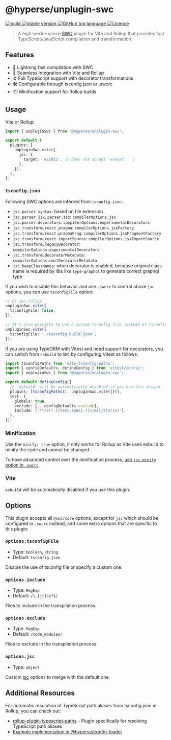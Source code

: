 # @hyperse/unplugin-swc

<p align="left">
  <a aria-label="Build" href="https://github.com/hyperse-io/unplugin-swc/actions?query=workflow%3ACI">
    <img alt="build" src="https://img.shields.io/github/actions/workflow/status/hyperse-io/unplugin-swc/ci-integrity.yml?branch=main&label=ci&logo=github&style=flat-quare&labelColor=000000" />
  </a>
  <a aria-label="stable version" href="https://www.npmjs.com/package/@hyperse/unplugin-swc">
    <img alt="stable version" src="https://img.shields.io/npm/v/%40hyperse%2Funplugin-swc?branch=main&label=version&logo=npm&style=flat-quare&labelColor=000000" />
  </a>
  <a aria-label="Top language" href="https://github.com/hyperse-io/unplugin-swc/search?l=typescript">
    <img alt="GitHub top language" src="https://img.shields.io/github/languages/top/hyperse-io/unplugin-swc?style=flat-square&labelColor=000&color=blue">
  </a>
  <a aria-label="Licence" href="https://github.com/hyperse-io/unplugin-swc/blob/main/LICENSE">
    <img alt="Licence" src="https://img.shields.io/github/license/hyperse-io/unplugin-swc?style=flat-quare&labelColor=000000" />
  </a>
</p>

> A high-performance [SWC](https://swc.rs/) plugin for Vite and Rollup that provides fast TypeScript/JavaScript compilation and transformation.

## Features

- 🚀 Lightning fast compilation with SWC
- 🔄 Seamless integration with Vite and Rollup
- ⚙️ Full TypeScript support with decorator transformations
- 🛠 Configurable through tsconfig.json or .swcrc
- 📦 Minification support for Rollup builds

## Usage

Vite or Rollup:

```ts
import { unpluginSwc } from '@hyperse/unplugin-swc';

export default {
  plugins: [
    unpluginSwc.vite({
      jsc: {
        target: 'es2022', // Does not accept `esnext`	}
      },
    }),
  ],
};
```

### `tsconfig.json`

Following SWC options are inferred from `tsconfig.json`:

- `jsc.parser.syntax`: based on file extension
- `jsc.parser.jsx`, `parser.tsx`: `compilerOptions.jsx`
- `jsc.parser.decorators`: `compilerOptions.experimentalDecorators`
- `jsc.transform.react.pragma`: `compilerOptions.jsxFactory`
- `jsc.transform.react.pragmaFrag`: `compilerOptions.jsxFragmentFactory`
- `jsc.transform.react.importSource`: `compilerOptions.jsxImportSource`
- `jsc.transform.legacyDecorator`: `compilerOptions.experimentalDecorators`
- `jsc.transform.decoratorMetadata`: `compilerOptions.emitDecoratorMetadata`
- `jsc.keepClassNames`: when decorator is enabled, because original class name is required by libs like `type-graphql` to generate correct graphql type

If you wish to disable this behavior and use `.swcrc` to control above `jsc` options, you can use `tsconfigFile` option:

```ts
// Or swc.rollup
unpluginSwc.vite({
  tsconfigFile: false,
});

// It's also possible to use a custom tsconfig file instead of tsconfig.json
unpluginSwc.vite({
  tsconfigFile: './tsconfig.build.json',
});
```

If you are using TypeORM with Vitest and need support for decorators, you can switch from `esbuild` to `SWC` by configuring Vitest as follows:

```ts
import tsconfigPaths from 'vite-tsconfig-paths';
import { configDefaults, defineConfig } from 'vitest/config';
import { unpluginSwc } from '@hyperse/unplugin-swc';

export default defineConfig({
  // `esbuild` will be automatically disabled if you use this plugin.
  plugins: [tsconfigPaths(), unpluginSwc.vite({})],
  test: {
    globals: true,
    exclude: [...configDefaults.exclude],
    include: ['**/?(*.){test,spec}.?(c|m)[jt]s?(x)'],
  },
});
```

### Minification

Use the `minify: true` option, it only works for Rollup as Vite uses esbuild to minify the code and cannot be changed.

To have advanced control over the minification process, [use `jsc.minify` option in `.swcrc`](https://swc.rs/docs/configuration/minification).

### Vite

`esbuild` will be automatically disabled if you use this plugin.

## Options

This plugin accepts all `@swc/core` options, except for `jsc` which should be configured in `.swcrc` instead, and some extra options that are specific to this plugin:

### `options.tsconfigFile`

- Type: `boolean`, `string`
- Default: `tsconfig.json`

Disable the use of tsconfig file or specify a custom one.

### `options.include`

- Type: `RegExp`
- Default: `/\.[jt]sx?$/`

Files to include in the transpilation process.

### `options.exclude`

- Type: `RegExp`
- Default: `/node_modules/`

Files to exclude in the transpilation process.

### `options.jsc`

- Type: `object`

Custom [jsc](https://swc.rs/docs/configuration/compilation) options to merge with the default one.

## Additional Resources

For automatic resolution of TypeScript path aliases from tsconfig.json in Rollup, you can check out:

- [rollup-plugin-typescript-paths](https://github.com/simonhaenisch/rollup-plugin-typescript-paths) - Plugin specifically for resolving TypeScript path aliases
- [Example implementation in @hyperse/config-loader](https://github.com/hyperse-io/config-loader/blob/main/src/plugins/resolveTsconfigPaths.ts)

